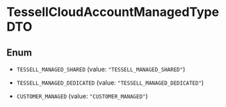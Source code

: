 

# TessellCloudAccountManagedTypeDTO

## Enum


* `TESSELL_MANAGED_SHARED` (value: `"TESSELL_MANAGED_SHARED"`)

* `TESSELL_MANAGED_DEDICATED` (value: `"TESSELL_MANAGED_DEDICATED"`)

* `CUSTOMER_MANAGED` (value: `"CUSTOMER_MANAGED"`)




